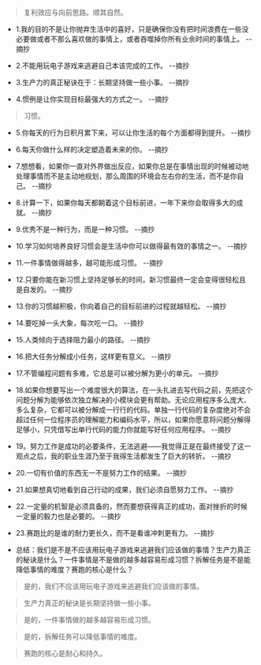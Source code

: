 >复利效应与向前思路。顺其自然。

- 1.我的目的不是让你抛弃生活中的喜好，只是确保你没有把时间浪费在一些没必要做或者不那么喜欢做的事情上，或者吞噬掉你所有业余时间的事情上。 --摘抄

- 2.不能用玩电子游戏来逃避自己本该完成的工作。 --摘抄

- 3.生产力的真正秘诀在于：长期坚持做一些小事。 --摘抄

- 4.惯例是让你实现目标最强大的方式之一。 --摘抄

>习惯。

- 5.你每天的行为日积月累下来，可以让你生活的每个方面都得到提升。 --摘抄

- 6.每天你做什么样的决定塑造着未来的你。 --摘抄

- 7.想想看，如果你一直对外界做出反应，如果你总是在事情出现的时候被动地处理事情而不是主动地规划，那么周围的环境会左右你的生活，而不是你自己。 --摘抄

- 8.计算一下，如果你每天都朝着这个目标前进，一年下来你会取得多大的成就。 --摘抄

- 9.优秀不是一种行为，而是一种习惯。 --摘抄

- 10.学习如何培养良好习惯会是生活中你可以做得最有效的事情之一。 --摘抄

- 11.一件事情做得越多，越可能形成习惯。 --摘抄

- 12.只要你能在新习惯上坚持足够长的时间，新习惯最终一定会变得很轻松且是自发的。 --摘抄

- 13.你的习惯越积极，你向着自己的目标前进的过程就越轻松。 --摘抄

- 14.要吃掉一头大象，每次吃一口。 --摘抄

- 15.人类倾向于选择阻力最小的路径。 --摘抄

- 16.把大任务分解成小任务，这样更有意义。 --摘抄

- 17.不管编程问题有多难，它总是可以被分解为更小的单元。 --摘抄

- 18.如果你想要写出一个难度很大的算法，在一头扎进去写代码之前，先把这个问题分解为能够依次独立解决的小模块会更有帮助。无论应用程序多么庞大、多么复杂，它都可以被分解成一行行的代码。单独一行代码的复杂度绝对不会超过任何一位程序员的理解能力和编码水平，所以，如果你愿意将问题分解得足够小，只凭借写出单行代码的能力你就能写好任何应用程序。 --摘抄

- 19。努力工作是成功的必要条件，无法逃避——我觉得正是在最终接受了这一观点之后，我的职业生涯乃至于我得生活都发生了巨大的转折。 --摘抄

- 20.一切有价值的东西无一不是努力工作的结果。 --摘抄

- 21.如果想真切地看到自己行动的成果，我们必须自愿努力工作。 --摘抄

- 22.一定量的机智是必须具备的，然而要想获得真正的成功，面对挫折的时候一定量的毅力也是必要的。 --摘抄

- 23.赛跑比的是谁的耐力更长久，而不是看谁冲刺更有力。 --摘抄

- 总结：我们是不是不应该用玩电子游戏来逃避我们应该做的事情？生产力真正的秘诀是什么？一件事情是不是做的越多越容易形成习惯？拆解任务是不是能降低事情的难度？赛跑的核心是什么？

>是的，我们不应该用玩电子游戏来逃避我们应该做的事情。

>生产力真正的秘诀是长期坚持做一些小事。

>是的，一件事情做的越多越容易形成习惯。

>是的，拆解任务可以降低事情的难度。

>赛跑的核心是耐心和持久。
